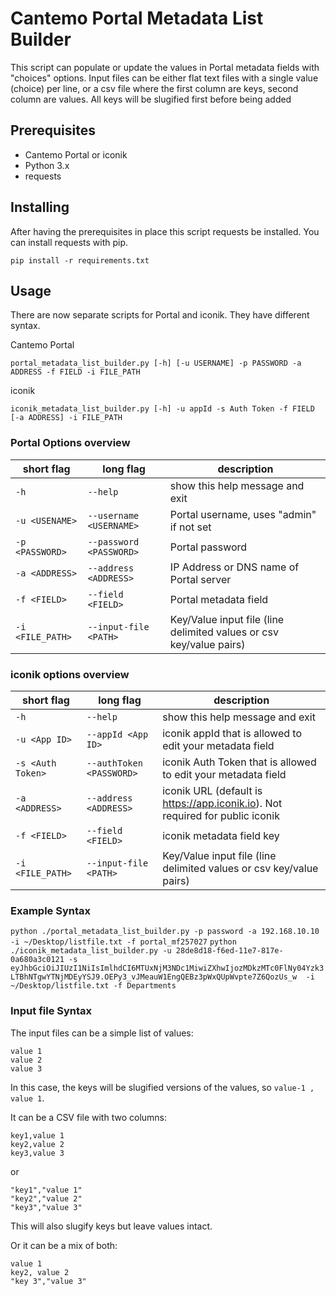 # Cantemo Portal Metadata List Builder

This script can populate or update the values in Portal metadata fields with "choices" options.  Input files can be either flat text files with a single value (choice) per line, or a csv file where the first column are keys, second column are values.  All keys will be slugified first before being added

## Prerequisites

  - Cantemo Portal or iconik
  - Python 3.x
  - requests

## Installing

After having the prerequisites in place this script requests be installed. You can
install requests with pip.

```
pip install -r requirements.txt
```

## Usage

There are now separate scripts for Portal and iconik.  They have different syntax.

Cantemo Portal
```
portal_metadata_list_builder.py [-h] [-u USERNAME] -p PASSWORD -a ADDRESS -f FIELD -i FILE_PATH
```
iconik
```
iconik_metadata_list_builder.py [-h] -u appId -s Auth Token -f FIELD [-a ADDRESS] -i FILE_PATH
```


### Portal Options overview

| short flag | long flag | description |
| ------ | ------ | ------ |
|  `-h` | `--help`  | show this help message and exit |
|  `-u <USENAME>` | `--username <USERNAME>` | Portal username, uses "admin" if not set |
|  `-p <PASSWORD>` | `--password <PASSWORD>` | Portal password |
|  `-a <ADDRESS>` | `--address <ADDRESS>` | IP Address or DNS name of Portal server|
|  `-f <FIELD>` | `--field <FIELD>` | Portal metadata field |
|  `-i <FILE_PATH>` | `--input-file <PATH>` | Key/Value input file (line delimited values or csv key/value pairs)|

### iconik options overview

| short flag | long flag | description |
| ------ | ------ | ------ |
|  `-h` | `--help`  | show this help message and exit |
|  `-u <App ID>` | `--appId <App ID>` | iconik appId that is allowed to edit your metadata field |
|  `-s <Auth Token>` | `--authToken <PASSWORD>` | iconik Auth Token that is allowed to edit your metadata field |
|  `-a <ADDRESS>` | `--address <ADDRESS>` | iconik URL (default is https://app.iconik.io). Not required for public iconik |
|  `-f <FIELD>` | `--field <FIELD>` | iconik metadata field key |
|  `-i <FILE_PATH>` | `--input-file <PATH>` | Key/Value input file (line delimited values or csv key/value pairs)|

### Example Syntax

`python ./portal_metadata_list_builder.py -p password -a 192.168.10.10 -i ~/Desktop/listfile.txt -f portal_mf257027`
`python ./iconik_metadata_list_builder.py -u 28de8d18-f6ed-11e7-817e-0a680a3c0121 -s eyJhbGciOiJIUzI1NiIsImlhdCI6MTUxNjM3NDc1MiwiZXhwIjozMDkzMTc0FlNy04Yzk3LTBhNTgwYTNjMDEyYSJ9.OEPy3_vJMeauW1EngQEBz3pWxQUpWvpte7Z6QozUs_w  -i ~/Desktop/listfile.txt -f Departments`
### Input file Syntax

The input files can be a simple list of values:

```
value 1
value 2
value 3
```

In this case, the keys will be slugified versions of the values, so `value-1 , value 1`.

It can be a CSV file with two columns:

```
key1,value 1
key2,value 2
key3,value 3
```

or 

```
"key1","value 1"
"key2","value 2"
"key3","value 3"
```

This will also slugify keys but leave values intact.

Or it can be a mix of both:

```
value 1
key2, value 2
"key 3","value 3"
```
